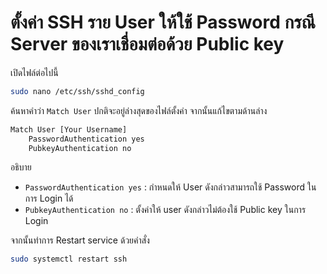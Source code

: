 # ตั้งค่า SSH ราย User ให้ใช้ Password กรณี Server ของเราเชื่อมต่อด้วย Public key

เปิดไฟล์ต่อไปนี้
```bash
sudo nano /etc/ssh/sshd_config
```
ค้นหาคำว่า `Match User` ปกติจะอยู่ล่างสุดของไฟล์ตั้งค่า จากนั้นแก้ไขตามด้านล่าง
```bash
Match User [Your Username]
    PasswordAuthentication yes
    PubkeyAuthentication no
```

อธิบาย
- `PasswordAuthentication yes` : กำหนดให้ User ดังกล่าวสามารถใช้ Password ในการ Login ได้
- `PubkeyAuthentication no` : ตั้งค่าให้ user ดังกล่าวไม่ต้องใช้ Public key ในการ Login

จากนั้นทำการ Restart service ด้วยคำสั่ง
```bash
sudo systemctl restart ssh
```
